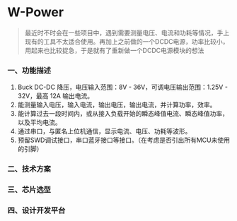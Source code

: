 # W-Power

> 最近时不时会在一些项目中，遇到需要测量电压、电流和功耗等情况，手上现有的工具不太适合使用。再加上之前做的一个DCDC电源，功率比较小，用起来也比较捉急，于是就有了重新做一个DCDC电源模块的想法

### 一、功能描述

1. Buck DC-DC 降压，电压输入范围：8V - 36V，可调电压输出范围：1.25V - 32V，最高 12A 输出电流。
2. 能测量输入电压，输入电流，输出电压，输出电流，并计算功率，效率。
3. 能计算过去一段时间内，或从接入负载开始的瞬态峰值电流、瞬态峰值功率，以及平均电流。
4. 通过串口，与匿名上位机通信，显示电流、电压、功耗等波形。
5. 预留SWD调试接口，串口蓝牙接口等接口。（在考虑是否引出所有MCU未使用的引脚）

### 二、技术方案

### 三、芯片选型

### 四、设计开发平台